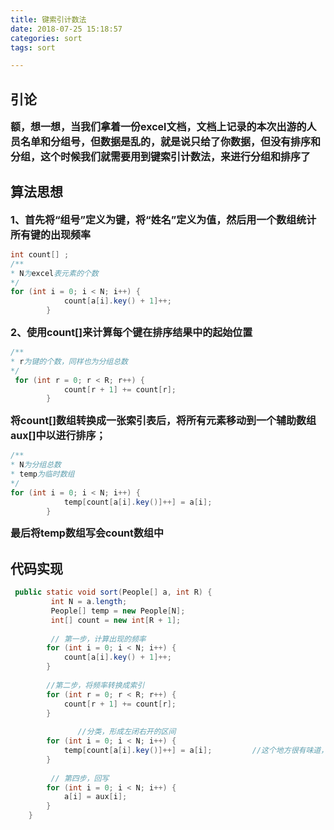 ```yaml
---
title: 键索引计数法
date: 2018-07-25 15:18:57
categories: sort
tags: sort

---
```


## 引论
<b style="font-size:16px">额，想一想，当我们拿着一份excel文档，文档上记录的本次出游的人员名单和分组号，但数据是乱的，就是说只给了你数据，但没有排序和分组，这个时候我们就需要用到键索引计数法，来进行分组和排序了</b>

## 算法思想
<b style="font-size:16px">1、首先将“组号”定义为键，将“姓名”定义为值，然后用一个数组统计所有键的出现频率</b>
````java
int count[] ;
/**
* N为excel表元素的个数
*/
for (int i = 0; i < N; i++) { 
            count[a[i].key() + 1]++; 
        }
````

<b style="font-size:16px">2、使用count[]来计算每个键在排序结果中的起始位置</b>
````java
/**
* r为键的个数，同样也为分组总数
*/
 for (int r = 0; r < R; r++) { 
            count[r + 1] += count[r]; 
        } 
````

<b style="font-size:16px">将count[]数组转换成一张索引表后，将所有元素移动到一个辅助数组aux[]中以进行排序；</b>


````java
/**
* N为分组总数
* temp为临时数组
*/
for (int i = 0; i < N; i++) { 
            temp[count[a[i].key()]++] = a[i]; 
        } 
````
<b style="font-size:16px">最后将temp数组写会count数组中</b>


## 代码实现

````java
 public static void sort(People[] a, int R) { 
         int N = a.length; 
         People[] temp = new People[N]; 
         int[] count = new int[R + 1]; 
 
         // 第一步，计算出现的频率 
        for (int i = 0; i < N; i++) { 
            count[a[i].key() + 1]++; 
        } 
 
        //第二步，将频率转换成索引 
        for (int r = 0; r < R; r++) { 
            count[r + 1] += count[r]; 
        } 
 
               //分类，形成左闭右开的区间
        for (int i = 0; i < N; i++) { 
            temp[count[a[i].key()]++] = a[i];         //这个地方很有味道，看官请细细揣摩
        } 
 
         // 第四步，回写 
        for (int i = 0; i < N; i++) { 
            a[i] = aux[i]; 
        } 
    } 

````